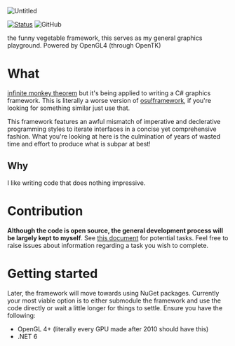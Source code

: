 ![Untitled](https://user-images.githubusercontent.com/28855597/133410381-8996ebf2-7a67-42fa-915f-e711a330dbb0.png)

[![Status](https://github.com/peipacut/Yasai/actions/workflows/dotnet.yml/badge.svg)](https://github.com/EpicTofuu/Yasai/actions/workflows/dotnet.yml)
![GitHub](https://img.shields.io/github/license/epictofuu/yasai)

the funny vegetable framework, this serves as my general graphics playground. Powered by OpenGL4 (through OpenTK)

# What
[infinite monkey theorem](https://en.wikipedia.org/wiki/Infinite_monkey_theorem) but it's being applied to writing a C# graphics framework. This is literally a worse version of [osu!framework](https://github.com/ppy/osu-framework), if you're looking for something similar just use that.

This framework features an awful mismatch of imperative and declerative programming styles to iterate interfaces in a concise yet comprehensive fashion. What you're looking at here is the culmination of years of wasted time and effort to produce what is subpar at best!

## Why
I like writing code that does nothing impressive.

# Contribution
**Although the code is open source, the general development process will be largely kept to myself**.
See [this document](https://docs.google.com/document/d/1iS57Z2sUqg6D1YusFn45NSafXYUQtsQ1NACNWx0kiN0/edit?usp=sharing) for potential tasks. Feel free to raise issues about information regarding a task you wish to complete. 

# Getting started
Later, the framework will move towards using NuGet packages. Currently your most viable option is to either submodule the framework and use the code directly or wait a little longer for things to settle. Ensure you have the following:

- OpenGL 4+ (literally every GPU made after 2010 should have this)
- .NET 6

